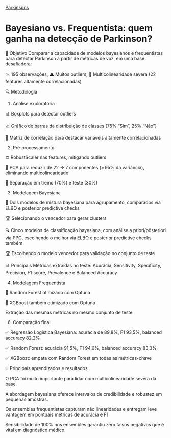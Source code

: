 [Parkinsons](https://archive.ics.uci.edu/dataset/174/parkinsons)
# Bayesiano vs. Frequentista: quem ganha na detecção de Parkinson?
🎯 Objetivo
Comparar a capacidade de modelos bayesianos e frequentistas para detectar Parkinson a partir de métricas de voz, em uma base desafiadora:

📉 195 observações,
⚠️ Muitos outliers,
🔀 Multicolinearidade severa (22 features altamente correlacionadas)

🔍 Metodologia 
1. Análise exploratória

📊 Boxplots para detectar outliers

📈 Gráfico de barras da distribuição de classes (75% “Sim”, 25% “Não”)

🔗 Matriz de correlação para destacar variáveis altamente correlacionadas

2. Pré‑processamento

⚖️ RobustScaler nas features, mitigando outliers

🧮 PCA para reduzir de 22 → 7 componentes (≥ 95% da variância), eliminando multicolinearidade

🔀 Separação em treino (70%) e teste (30%)

3. Modelagem Bayesiana
 
🧩 Dois modelos de mistura bayesiana para agrupamento, comparados via ELBO e posterior predictive checks

🏆 Selecionando o vencedor para gerar clusters

🔍 Cinco modelos de classificação bayesiana, com análise a priori/pôsteriori via PPC, escolhendo o melhor via ELBO e posterior predictive checks também

🏆  Escolhendo o modelo vencedor para validação no conjunto de teste

📊 Principais Métricas extraídas no teste: Acurácia, Sensitivity, Specificity, Precision, F1‑score, Prevalence e Balanced Accuracy

4. Modelagem Frequentista
   
🌲 Random Forest otimizado com Optuna

🦅 XGBoost também otimizado com Optuna

Extração das mesmas métricas no mesmo conjunto de teste

6. Comparação final
   
✅ Regressão Logística Bayesiana: acurácia de 89,8%, F1 93,5%, balanced accuracy 82,2%

✅ Random Forest: acurácia 91,5%, F1 94,6%, balanced accuracy 83,3%

✅ XGBoost: empata com Random Forest em todas as métricas-chave

💡 Principais aprendizados e resultados

O PCA foi muito importante para lidar com multicolinearidade severa da base.

A abordagem bayesiana oferece intervalos de credibilidade e robustez em pequenas amostras.

Os ensembles frequentistas capturam não linearidades e entregam leve vantagem em pontuais métricas de acurácia e F1.

Sensibilidade de 100% nos ensembles garantiu zero falsos negativos que é vital em diagnóstico médico.
